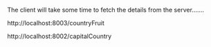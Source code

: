 The client will take some time to fetch the details from the server.......

http://localhost:8003/countryFruit

http://localhost:8002/capitalCountry

